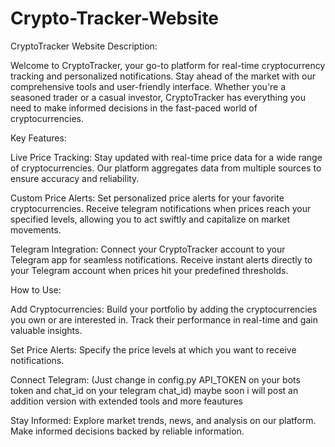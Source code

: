 # Crypto-Tracker-Website

CryptoTracker Website Description:

Welcome to CryptoTracker, your go-to platform for real-time cryptocurrency tracking and personalized notifications. Stay ahead of the market with our comprehensive tools and user-friendly interface. Whether you're a seasoned trader or a casual investor, CryptoTracker has everything you need to make informed decisions in the fast-paced world of cryptocurrencies.

Key Features:

Live Price Tracking:
Stay updated with real-time price data for a wide range of cryptocurrencies. Our platform aggregates data from multiple sources to ensure accuracy and reliability.

Custom Price Alerts:
Set personalized price alerts for your favorite cryptocurrencies. Receive telegram notifications when prices reach your specified levels, allowing you to act swiftly and capitalize on market movements.

Telegram Integration:
Connect your CryptoTracker account to your Telegram app for seamless notifications. Receive instant alerts directly to your Telegram account when prices hit your predefined thresholds.

How to Use:

Add Cryptocurrencies:
Build your portfolio by adding the cryptocurrencies you own or are interested in. Track their performance in real-time and gain valuable insights.

Set Price Alerts:
Specify the price levels at which you want to receive notifications.

Connect Telegram:
(Just change in config.py API_TOKEN on your bots token and chat_id on your telegram chat_id) maybe soon i will post an addition version with extended tools and more feautures

Stay Informed:
Explore market trends, news, and analysis on our platform. Make informed decisions backed by reliable information.
